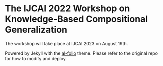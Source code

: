 # The IJCAI 2022 Workshop on Knowledge-Based Compositional Generalization

The workshop will take place at IJCAI 2023 on August 19th.

Powered by Jekyll with the [al-folio](https://github.com/alshedivat/al-folio) theme. Please refer to the original repo for how to modify and deploy.

